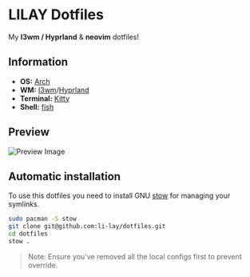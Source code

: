 # LILAY Dotfiles

My **I3wm / Hyprland** & **neovim** dotfiles!

## Information

- **OS:** [Arch](https://archlinux.org/)
- **WM:** [I3wm](https://i3wm.org/)/[Hyprland](https://hyprland.org/)
- **Terminal:** [Kitty](https://github.com/kovidgoyal/kitty)
- **Shell:** [fish](https://fishshell.com/)

## Preview

![Preview Image](https://github.com/li-lay/dotfiles/blob/main/Pictures/preview/preview.png)

## Automatic installation

To use this dotfiles you need to install GNU [stow](https://www.gnu.org/software/stow/stow.html) for managing your symlinks.

```sh
sudo pacman -S stow
git clone git@github.com:li-lay/dotfiles.git
cd dotfiles
stow .
```

> Note: Ensure you've removed all the local configs first to prevent override.
